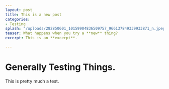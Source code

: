 ```yaml
---
layout: post
title: This is a new post
categories:
- Testing
splash: "/uploads/282850601_10159904836509757_966137849339933871_n.jpeg"
teaser: What happens when you try a **new** thing?
excerpt: This is an **excerpt**.

---
```

# Generally Testing Things.

This is pretty much a test.